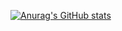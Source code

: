 [![Anurag's GitHub stats](https://github-readme-stats.vercel.app/api?username=krlmrr)](https://github.com/anuraghazra/github-readme-stats&theme=prussian)

